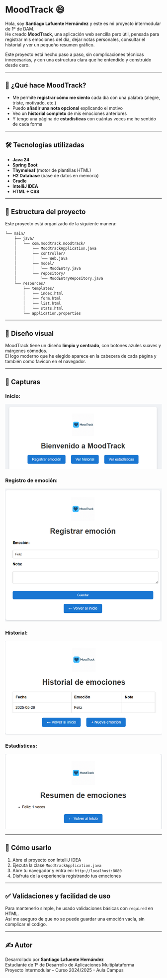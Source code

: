 # MoodTrack 😄

Hola, soy **Santiago Lafuente Hernández** y este es mi proyecto intermodular de 1º de DAM.  
He creado **MoodTrack**, una aplicación web sencilla pero útil, pensada para registrar mis emociones del día, dejar notas personales, consultar el historial y ver un pequeño resumen gráfico.

Este proyecto está hecho paso a paso, sin complicaciones técnicas innecesarias, y con una estructura clara que he entendido y construido desde cero.

---

## 🚀 ¿Qué hace MoodTrack?

- Me permite **registrar cómo me siento** cada día con una palabra (alegre, triste, motivado, etc.)
- Puedo **añadir una nota opcional** explicando el motivo
- Veo un **historial completo** de mis emociones anteriores
- Y tengo una página de **estadísticas** con cuántas veces me he sentido de cada forma

---

## 🛠️ Tecnologías utilizadas

- **Java 24**
- **Spring Boot**
- **Thymeleaf** (motor de plantillas HTML)
- **H2 Database** (base de datos en memoria)
- **Gradle**
- **IntelliJ IDEA**
- **HTML + CSS**

---

## 🧱 Estructura del proyecto

Este proyecto está organizado de la siguiente manera:

```src/
└── main/
    ├── java/
    │   └── com.moodtrack.moodtrack/
    │       ├── MoodtrackApplication.java
    │       ├── controller/
    │       │   └── Web.java
    │       ├── model/
    │       │   └── MoodEntry.java
    │       └── repository/
    │           └── MoodEntryRepository.java
    └── resources/
        ├── templates/
        │   ├── index.html
        │   ├── form.html
        │   ├── list.html
        │   └── stats.html
        └── application.properties
```

---

## 🎨 Diseño visual

MoodTrack tiene un diseño **limpio y centrado**, con botones azules suaves y márgenes cómodos.  
El logo moderno que he elegido aparece en la cabecera de cada página y también como favicon en el navegador.

---

## 📸 Capturas

### Inicio:
![Inicio](capturas/Inicio.png)

### Registro de emoción:

![Formulario](capturas/Formulario.png)

### Historial:
![Historial](capturas/Historial.png)

### Estadísticas:
![Estadísticas](capturas/Estadistica.png)


---

## 🧪 Cómo usarlo

1. Abre el proyecto con IntelliJ IDEA
2. Ejecuta la clase `MoodtrackApplication.java`
3. Abre tu navegador y entra en: `http://localhost:8080`
4. Disfruta de la experiencia registrando tus emociones

---

## ✅ Validaciones y facilidad de uso

Para mantenerlo simple, he usado validaciones básicas con `required` en HTML.  
Así me aseguro de que no se puede guardar una emoción vacía, sin complicar el codigo.

---


## ✍️ Autor

Desarrollado por **Santiago Lafuente Hernández**  
Estudiante de 1º de Desarrollo de Aplicaciones Multiplataforma  
Proyecto intermodular – Curso 2024/2025 - Aula Campus

